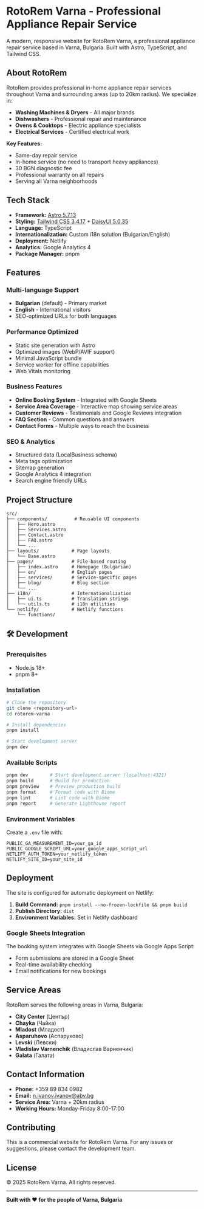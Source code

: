 # RotoRem Varna - Professional Appliance Repair Service

A modern, responsive website for RotoRem Varna, a professional appliance repair service based in Varna, Bulgaria. Built with Astro, TypeScript, and Tailwind CSS.

## About RotoRem

RotoRem provides professional in-home appliance repair services throughout Varna and surrounding areas (up to 20km radius). We specialize in:

- **Washing Machines & Dryers** - All major brands
- **Dishwashers** - Professional repair and maintenance
- **Ovens & Cooktops** - Electric appliance specialists
- **Electrical Services** - Certified electrical work

**Key Features:**
- Same-day repair service
- In-home service (no need to transport heavy appliances)
- 30 BGN diagnostic fee
- Professional warranty on all repairs
- Serving all Varna neighborhoods

## Tech Stack

- **Framework:** [Astro 5.7.13](https://astro.build/)
- **Styling:** [Tailwind CSS 3.4.17](https://tailwindcss.com/) + [DaisyUI 5.0.35](https://daisyui.com/)
- **Language:** TypeScript
- **Internationalization:** Custom i18n solution (Bulgarian/English)
- **Deployment:** Netlify
- **Analytics:** Google Analytics 4
- **Package Manager:** pnpm

## Features

### Multi-language Support
- **Bulgarian** (default) - Primary market
- **English** - International visitors
- SEO-optimized URLs for both languages

### Performance Optimized
- Static site generation with Astro
- Optimized images (WebP/AVIF support)
- Minimal JavaScript bundle
- Service worker for offline capabilities
- Web Vitals monitoring

### Business Features
- **Online Booking System** - Integrated with Google Sheets
- **Service Area Coverage** - Interactive map showing service areas
- **Customer Reviews** - Testimonials and Google Reviews integration
- **FAQ Section** - Common questions and answers
- **Contact Forms** - Multiple ways to reach the business

### SEO & Analytics
- Structured data (LocalBusiness schema)
- Meta tags optimization
- Sitemap generation
- Google Analytics 4 integration
- Search engine friendly URLs

## Project Structure

```
src/
├── components/          # Reusable UI components
│   ├── Hero.astro
│   ├── Services.astro
│   ├── Contact.astro
│   ├── FAQ.astro
│   └── ...
├── layouts/            # Page layouts
│   └── Base.astro
├── pages/              # File-based routing
│   ├── index.astro     # Homepage (Bulgarian)
│   ├── en/             # English pages
│   ├── services/       # Service-specific pages
│   ├── blog/           # Blog section
│   └── ...
├── i18n/               # Internationalization
│   ├── ui.ts           # Translation strings
│   └── utils.ts        # i18n utilities
└── netlify/            # Netlify functions
    └── functions/
```

## 🛠️ Development

### Prerequisites
- Node.js 18+ 
- pnpm 8+

### Installation

```bash
# Clone the repository
git clone <repository-url>
cd rotorem-varna

# Install dependencies
pnpm install

# Start development server
pnpm dev
```

### Available Scripts

```bash
pnpm dev        # Start development server (localhost:4321)
pnpm build      # Build for production
pnpm preview    # Preview production build
pnpm format     # Format code with Biome
pnpm lint       # Lint code with Biome
pnpm report     # Generate Lighthouse report
```

### Environment Variables

Create a `.env` file with:

```env
PUBLIC_GA_MEASUREMENT_ID=your_ga_id
PUBLIC_GOOGLE_SCRIPT_URL=your_google_apps_script_url
NETLIFY_AUTH_TOKEN=your_netlify_token
NETLIFY_SITE_ID=your_site_id
```

## Deployment

The site is configured for automatic deployment on Netlify:

1. **Build Command:** `pnpm install --no-frozen-lockfile && pnpm build`
2. **Publish Directory:** `dist`
3. **Environment Variables:** Set in Netlify dashboard

### Google Sheets Integration

The booking system integrates with Google Sheets via Google Apps Script:
- Form submissions are stored in a Google Sheet
- Real-time availability checking
- Email notifications for new bookings

## Service Areas

RotoRem serves the following areas in Varna, Bulgaria:
- **City Center** (Център)
- **Chayka** (Чайка)
- **Mladost** (Младост)
- **Asparuhovo** (Аспарухово)
- **Levski** (Левски)
- **Vladislav Varnenchik** (Владислав Варненчик)
- **Galata** (Галата)

## Contact Information

- **Phone:** +359 89 834 0982
- **Email:** n.ivanov.ivanov@abv.bg
- **Service Area:** Varna + 20km radius
- **Working Hours:** Monday-Friday 8:00-17:00

## Contributing

This is a commercial website for RotoRem Varna. For any issues or suggestions, please contact the development team.

## License

© 2025 RotoRem Varna. All rights reserved.

---

**Built with ❤️ for the people of Varna, Bulgaria**
